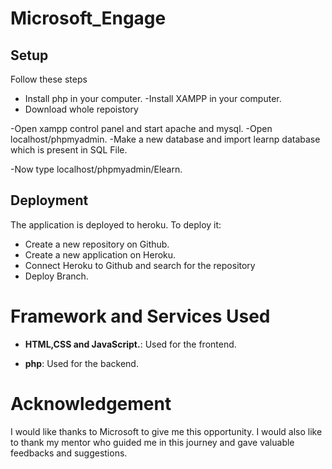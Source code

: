 # Microsoft_Engage

## Setup

Follow these steps

- Install php in your computer.
  -Install XAMPP in your computer.
- Download whole repoistory

-Open xampp control panel and start apache and mysql.
-Open localhost/phpmyadmin.
-Make a new database and import learnp database which is present in SQL File.

-Now type localhost/phpmyadmin/Elearn.

## Deployment

The application is deployed to heroku. To deploy it:

- Create a new repository on Github.
- Create a new application on Heroku.
- Connect Heroku to Github and search for the repository
- Deploy Branch.

# Framework and Services Used

- **HTML,CSS and JavaScript.**: Used for the frontend.

- **php**: Used for the backend.

# Acknowledgement

I would like thanks to Microsoft to give me this opportunity. I would also like to thank my mentor who guided me in this journey and gave valuable feedbacks and suggestions.


